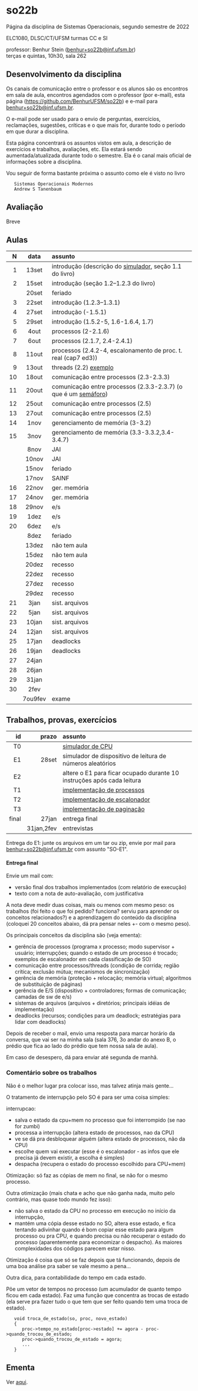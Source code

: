 # so22b
Página da disciplina de Sistemas Operacionais, segundo semestre de 2022

ELC1080, DLSC/CT/UFSM
turmas CC e SI

professor: Benhur Stein ([benhur+so22b@inf.ufsm.br](mailto:benhur%2bso22b@inf.ufsm.br))\
terças e quintas, 10h30, sala 262

## Desenvolvimento da disciplina

Os canais de comunicação entre o professor e os alunos são 
os encontros em sala de aula,
encontros agendados com o professor (por e-mail),
esta página (<https://github.com/BenhurUFSM/so22b>)
e e-mail para [benhur+so22b@inf.ufsm.br](mailto:benhur%2bso22b@inf.ufsm.br).

O e-mail pode ser usado para o envio de perguntas, exercícios, reclamações, sugestões, críticas e o que mais for, durante todo o período em que durar a disciplina.

Esta página concentrará os assuntos vistos em aula, a descrição de exercícios e trabalhos, avaliações, etc. Ela estará sendo aumentada/atualizada durante todo o semestre. Ela é o canal mais oficial de informações sobre a disciplina.

Vou seguir de forma bastante próxima o assunto como ele é visto no livro

```
   Sistemas Operacionais Modernos
   Andrew S Tanenbaum
```

## Avaliação

Breve

## Aulas 

|    N |   data | assunto
| ---: | :----: | :--------
|    1 |  13set | introdução (descrição do [simulador](t0), seção 1.1 do livro)
|    2 |  15set | introdução (seção 1.2–1.2.3 do livro)
|      |  20set | feriado
|    3 |  22set | introdução (1.2.3–1.3.1)
|    4 |  27set | introdução (-1.5.1)
|    5 |  29set | introdução (1.5.2-5, 1.6-1.6.4, 1.7)
|    6 |   4out | processos (2-2.1.6)
|    7 |   6out | processos (2.1.7, 2.4-2.4.1)
|    8 |  11out | processos (2.4.2-4, escalonamento de proc. t. real (cap7 ed3))
|    9 |  13out | threads (2.2) [exemplo](ex-thr.c)
|   10 |  18out | comunicação entre processos (2.3-2.3.3)
|   11 |  20out | comunicação entre processos (2.3.3-2.3.7) (o que é um [semáforo](Complementos/semaforo.md))
|   12 |  25out | comunicação entre processos (2.5)
|   13 |  27out | comunicação entre processos (2.5)
|   14 |   1nov | gerenciamento de memória (3-3.2)
|   15 |   3nov | gerenciamento de memória (3.3-3.3.2,3.4-3.4.7)
|      |   8nov | JAI
|      |  10nov | JAI
|      |  15nov | feriado
|      |  17nov | SAINF
|   16 |  22nov | ger. memória
|   17 |  24nov | ger. memória
|   18 |  29nov | e/s
|   19 |   1dez | e/s
|   20 |   6dez | e/s
|      |   8dez | feriado
|      |  13dez | não tem aula
|      |  15dez | não tem aula
|      |  20dez | recesso
|      |  22dez | recesso
|      |  27dez | recesso
|      |  29dez | recesso
|   21 |   3jan | sist. arquivos
|   22 |   5jan | sist. arquivos
|   23 |  10jan | sist. arquivos
|   24 |  12jan | sist. arquivos
|   25 |  17jan | deadlocks
|   26 |  19jan | deadlocks
|   27 |  24jan |
|   28 |  26jan |
|   29 |  31jan |
|   30 |   2fev |
|      | 7ou9fev | exame

## Trabalhos, provas, exercícios

|    id |      prazo | assunto
| ----: | ---------: | :-----------
|    T0 |            | [simulador de CPU](t0)
|    E1 |      28set | simulador de dispositivo de leitura de números aleatórios
|    E2 |            | altere o E1 para ficar ocupado durante 10 instruções após cada leitura
|    T1 |            | [implementação de processos](t1)
|    T2 |            | [implementação de escalonador](t2)
|    T3 |            | [implementação de paginação](t3)
| final |      27jan | entrega final
|       | 31jan,2fev | entrevistas

Entrega do E1: junte os arquivos em um tar ou zip, envie por mail para benhur+so22b@inf.ufsm.br com assunto "SO-E1".

#### Entrega final

Envie um mail com:
- versão final dos trabalhos implementados (com relatório de execução)
- texto com a nota de auto-avaliação, com justificativa

A nota deve medir duas coisas, mais ou menos com mesmo peso: os trabalhos (foi feito o que foi pedido? funciona? serviu para aprender os conceitos relacionados?) e a aprendizagem do conteúdo da disciplina (coloquei 20 conceitos abaixo, dá pra pensar neles +- com o mesmo peso).

Os principais conceitos da disciplina são (veja ementa):
- gerência de processos (programa x processo; modo supervisor + usuário; interrupções; quando o estado de um processo é trocado; exemplos de escalonador em cada classificação de SO)
- comunicação entre processos/threads (condição de corrida; região crítica; exclusão mútua; mecanismos de sincronização)
- gerência de memória (proteção + relocação; memória virtual; algoritmos de substituição de páginas)
- gerência de E/S (dispositivo + controladores; formas de comunicação; camadas de sw de e/s)
- sistemas de arquivos (arquivos + diretórios; principais idéias de implementação)
- deadlocks (recursos; condições para um deadlock; estratégias para lidar com deadlocks)

Depois de receber o mail, envio uma resposta para marcar horário da conversa, que vai ser na minha sala (sala 376, 3o andar do anexo B, o prédio que fica ao lado do prédio que tem nossa sala de aula).

Em caso de desespero, dá para enviar até segunda de manhã.

### Comentário sobre os trabalhos

Não é o melhor lugar pra colocar isso, mas talvez atinja mais gente...

O tratamento de interrupção pelo SO é para ser uma coisa simples:

interrupcao:
   - salva o estado da cpu+mem no processo que foi interrompido (se nao for zumbi)
   - processa a interrupção (altera estado de processos, nao da CPU)
   - ve se dá pra desbloquear alguém (altera estado de processos, não da CPU)
   - escolhe quem vai executar (esse é o escalonador - as infos que ele precisa já devem existir, a escolha é simples)
   - despacha (recupera o estado do processo escolhido para CPU+mem)

Otimização: só faz as cópias de mem no final, se não for o mesmo processo.

Outra otimização (mais chata e acho que não ganha nada, muito pelo contrário, mas quase todo mundo fez isso):
  - não salva o estado da CPU no processo em execução no início da interrupção, 
  - mantém uma cópia desse estado no SO, altera esse estado, e fica tentando adivinhar quando é bom copiar esse estado para algum processo
  ou pra CPU, e quando precisa ou não recuperar o estado do processo (aparentemente para economizar o despacho). As maiores complexidades dos códigos parecem estar nisso.

Otimização é coisa que só se faz depois que tá funcionando, depois de uma boa análise pra saber se vale mesmo a pena...

Outra dica, para contabilidade do tempo em cada estado.

Põe um vetor de tempos no processo (um acumulador de quanto tempo ficou em cada estado).
Faz uma função que concentra as trocas de estado (ela serve pra fazer tudo o que tem que ser feito quando tem uma troca de estado).
```
   void troca_de_estado(so, proc, novo_estado)
   {
      proc->tempo_no_estado[proc->estado] += agora - proc->quando_trocou_de_estado;
      proc->quando_trocou_de_estado = agora;
      ...
   }
```

## Ementa

Ver [aqui](https://www.ufsm.br/ementario/disciplinas/ELC1080/).

